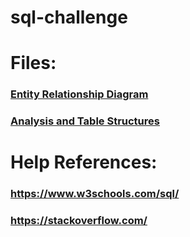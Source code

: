 # sql-challenge
# Files:


### [Entity Relationship Diagram](https://github.com/robertrose85/sql-challenge/blob/main/ERD.JPG)

### [Analysis and Table Structures](https://github.com/robertrose85/sql-challenge/tree/main/EmployeeSQL/data)


# Help References:
### https://www.w3schools.com/sql/
### https://stackoverflow.com/